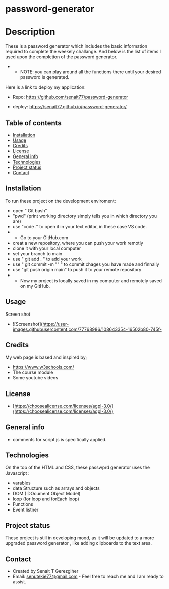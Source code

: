 # password-generator


# Description
 
  These is a password generator which includes  the basic information required to complete the weekely challange.
  And below is the list of items I used upon the completion of the password generator.

  * * NOTE: you can play around all the functions there until your desired password is generated.

  Here is a link to deploy my application:
   * Repo: https://github.com/senait77/password-generator

   * deploy: https://senait77.github.io/password-generator/



## Table of contents

* [Installation](#installation)
* [Usage](#usage)
* [Credits](#credits)
* [License](#license)
* [General info](#genral-info)
* [Technologies](#technologies)
* [Project status](#project-status)
* [Contact](#contact)

## Installation
To run these project on the development enviroment:
* open " Git bash"
* "pwd" (print working directory simply tells you in which directory you are)
* use "code ."  to open it in your text editor, in these case VS code.
* *  Go to your GitHub.com 
* creat a new repository, where you can push your work remotly
* clone it with your local computer
* set your branch to main
* use " git add . " to add your work
* use " git commit -m "" " to commit chages you have made and finnally
* use "git push origin main" to push it to your remote repository
* * Now my project is locally saved in my computer and remotely saved on my GitHub.


## Usage 
Screen shot 
* ![Screenshot](https://user-images.githubusercontent.com/77768986/108643354-16502b80-745f-


## Credits
My web page is based and inspired by;
 * https://www.w3schools.com/
 * The course module
 * Some youtube videos

 ## License
* [https://choosealicense.com/licenses/agpl-3.0/](https://choosealicense.com/licenses/agpl-3.0/)


## General info

* comments for script.js is  specifically applied. 

## Technologies
On the top of the  HTML and CSS, these passwprd generator uses the Javascript :

* varables
* data Structure such as arrays and objects
* DOM ( DOcument Object Model)
* loop (for loop and forEach loop)
* Functions
* Event listner

## Project status
These project is still in developing mood, as it will be updated to a more upgraded password generator , like adding clipboards to the text area.


## Contact
 * Created by Senait T Gerezgiher 
 * Email: senutekie77@gmail.com - Feel free to reach me and I am ready to assist.

